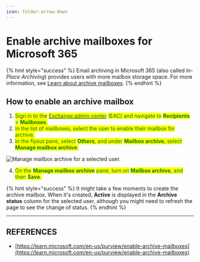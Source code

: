 ```yaml
---
icon: folder-arrow-down
---
```


# Enable archive mailboxes for Microsoft 365

{% hint style="success" %}
Email archiving in Microsoft 365 (also called _In-Place Archiving_) provides users with more mailbox storage space. For more information, see [Learn about archive mailboxes](https://learn.microsoft.com/en-us/purview/archive-mailboxes).
{% endhint %}

## How to enable an archive mailbox

1. <mark style="color:green;">Sign in to the</mark> [<mark style="color:green;">Exchange admin center</mark>](https://go.microsoft.com/fwlink/p/?linkid=2059104) <mark style="color:green;">(EAC) and navigate to</mark> <mark style="color:green;"></mark><mark style="color:green;">**Recipients**</mark> <mark style="color:green;"></mark><mark style="color:green;">></mark> <mark style="color:green;"></mark><mark style="color:green;">**Mailboxes**</mark><mark style="color:green;">.</mark>
2. <mark style="color:green;">In the list of mailboxes, select the user to enable their mailbox for archive.</mark>
3. <mark style="color:green;">In the flyout pane, select</mark> <mark style="color:green;"></mark><mark style="color:green;">**Others**</mark><mark style="color:green;">, and under</mark> <mark style="color:green;"></mark><mark style="color:green;">**Mailbox archive**</mark><mark style="color:green;">, select</mark> <mark style="color:green;"></mark><mark style="color:green;">**Manage mailbox archive**</mark><mark style="color:green;">:</mark>

![Manage mailbox archive for a selected user.](https://learn.microsoft.com/en-us/purview/media/manage-mailbox-archive-option.png)

4. <mark style="color:green;">On the</mark> <mark style="color:green;"></mark><mark style="color:green;">**Manage mailbox archive**</mark> <mark style="color:green;"></mark><mark style="color:green;">pane, turn on</mark> <mark style="color:green;"></mark><mark style="color:green;">**Mailbox archive**</mark><mark style="color:green;">, and then</mark> <mark style="color:green;"></mark><mark style="color:green;">**Save**</mark><mark style="color:green;">.</mark>

{% hint style="success" %}
It might take a few moments to create the archive mailbox. When it's created, **Active** is displayed in the **Archive status** column for the selected user, although you might need to refresh the page to see the change of status.
{% endhint %}



***

## REFERENCES

* [https://learn.microsoft.com/en-us/purview/enable-archive-mailboxes](https://learn.microsoft.com/en-us/purview/enable-archive-mailboxes)
